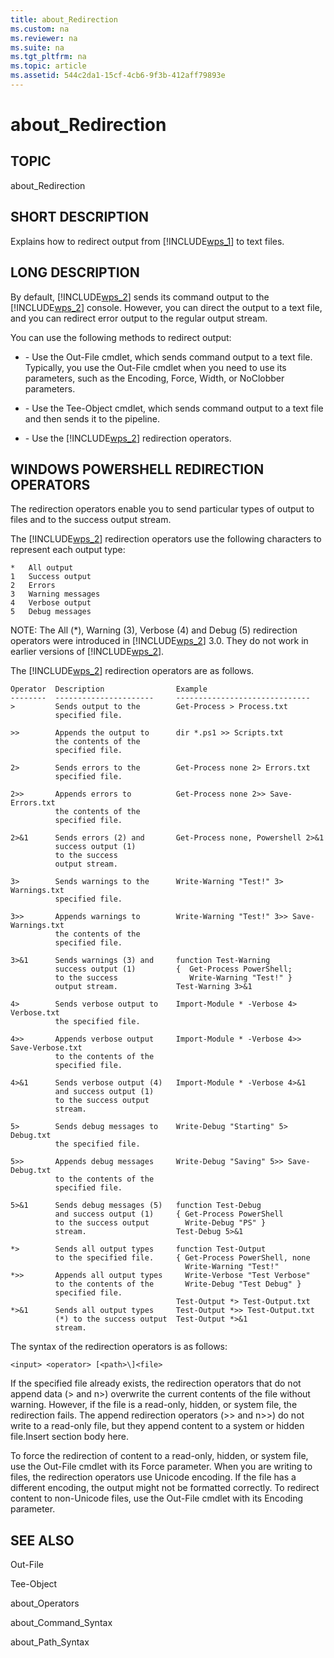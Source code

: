 ```yaml
---
title: about_Redirection
ms.custom: na
ms.reviewer: na
ms.suite: na
ms.tgt_pltfrm: na
ms.topic: article
ms.assetid: 544c2da1-15cf-4cb6-9f3b-412aff79893e
---
```

# about_Redirection
## TOPIC  
 about\_Redirection  
  
## SHORT DESCRIPTION  
 Explains how to redirect output from [!INCLUDE[wps_1]()] to text files.  
  
## LONG DESCRIPTION  
 By default, [!INCLUDE[wps_2]()] sends its command output to the [!INCLUDE[wps_2]()] console. However, you can direct the output to a text file, and you can redirect error output to the regular output stream.  
  
 You can use the following methods to redirect output:  
  
-   \- Use the Out\-File cmdlet, which sends command output to a text file. Typically, you use the Out\-File cmdlet when you need to use its parameters, such as the Encoding, Force, Width, or NoClobber parameters.  
  
-   \- Use the Tee\-Object cmdlet, which sends command output to a text file and then sends it to the pipeline.  
  
-   \- Use the [!INCLUDE[wps_2]()] redirection operators.  
  
## WINDOWS POWERSHELL REDIRECTION OPERATORS  
 The redirection operators enable you to send particular types of output to files and to the success output stream.  
  
 The [!INCLUDE[wps_2]()] redirection operators use the following characters to represent each output type:  
  
```  
*   All output  
1   Success output  
2   Errors  
3   Warning messages  
4   Verbose output  
5   Debug messages  
```  
  
 NOTE: The All \(\*\), Warning \(3\), Verbose \(4\) and Debug \(5\) redirection operators were introduced in [!INCLUDE[wps_2]()] 3.0. They do not work in earlier versions of [!INCLUDE[wps_2]()].  
  
 The [!INCLUDE[wps_2]()] redirection operators are as follows.  
  
```  
Operator  Description                Example    
--------  ----------------------     ------------------------------  
>         Sends output to the        Get-Process > Process.txt  
          specified file.  
  
>>        Appends the output to      dir *.ps1 >> Scripts.txt  
          the contents of the    
          specified file.  
  
2>        Sends errors to the        Get-Process none 2> Errors.txt  
          specified file.  
  
2>>       Appends errors to          Get-Process none 2>> Save-Errors.txt  
          the contents of the   
          specified file.  
  
2>&1      Sends errors (2) and       Get-Process none, Powershell 2>&1  
          success output (1)   
          to the success   
          output stream.  
  
3>        Sends warnings to the      Write-Warning "Test!" 3> Warnings.txt  
          specified file.  
  
3>>       Appends warnings to        Write-Warning "Test!" 3>> Save-Warnings.txt  
          the contents of the   
          specified file.  
  
3>&1      Sends warnings (3) and     function Test-Warning   
          success output (1)         {  Get-Process PowerShell;   
          to the success                Write-Warning "Test!" }  
          output stream.             Test-Warning 3>&1  
  
4>        Sends verbose output to    Import-Module * -Verbose 4> Verbose.txt  
          the specified file.  
  
4>>       Appends verbose output     Import-Module * -Verbose 4>> Save-Verbose.txt  
          to the contents of the   
          specified file.  
  
4>&1      Sends verbose output (4)   Import-Module * -Verbose 4>&1  
          and success output (1)      
          to the success output  
          stream.                
  
5>        Sends debug messages to    Write-Debug "Starting" 5> Debug.txt  
          the specified file.  
  
5>>       Appends debug messages     Write-Debug "Saving" 5>> Save-Debug.txt  
          to the contents of the   
          specified file.  
  
5>&1      Sends debug messages (5)   function Test-Debug   
          and success output (1)     { Get-Process PowerShell   
          to the success output        Write-Debug "PS" }  
          stream.                    Test-Debug 5>&1  
  
*>        Sends all output types     function Test-Output  
          to the specified file.     { Get-Process PowerShell, none    
                                       Write-Warning "Test!"  
*>>       Appends all output types     Write-Verbose "Test Verbose"  
          to the contents of the       Write-Debug "Test Debug" }   
          specified file.              
                                     Test-Output *> Test-Output.txt  
*>&1      Sends all output types     Test-Output *>> Test-Output.txt  
          (*) to the success output  Test-Output *>&1        
          stream.       
```  
  
 The syntax of the redirection operators is as follows:  
  
```  
<input> <operator> [<path>\]<file>  
```  
  
 If the specified file already exists, the redirection operators that do not append data \(\> and n\>\) overwrite the current contents of the file without warning. However, if the file is a read\-only, hidden, or system file, the redirection fails. The append redirection operators \(\>\> and n\>\>\) do not write to a read\-only file, but they append content to a system or hidden file.Insert section body here.  
  
 To force the redirection of content to a read\-only, hidden, or system file, use the Out\-File cmdlet with its Force parameter. When you are writing to files, the redirection operators use Unicode encoding. If the file has a different encoding, the output might not be formatted correctly. To redirect content to non\-Unicode files, use the Out\-File cmdlet with its Encoding parameter.  
  
## SEE ALSO  
 Out\-File  
  
 Tee\-Object  
  
 about\_Operators  
  
 about\_Command\_Syntax  
  
 about\_Path\_Syntax